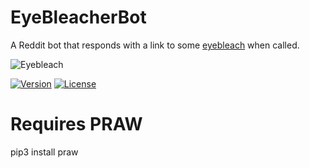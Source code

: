 # EyeBleacherBot
A Reddit bot that responds with a link to some [eyebleach](https://www.urbandictionary.com/define.php?term=eye+bleach) when called.

![Eyebleach](https://i.imgur.com/JvwRSB6.jpeg)

[![Version](https://poser.pugx.org/balrok/web_video/version)](//packagist.org/packages/balrok/web_video)
[![License](https://poser.pugx.org/ali-irawan/xtra/license.svg)](https://poser.pugx.org/ali-irawan/xtra/license.svg)

# Requires PRAW

pip3 install praw
